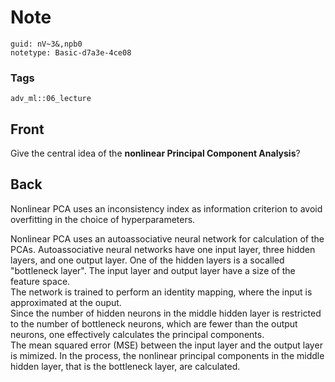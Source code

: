# Note
```
guid: nV~3&,npb0
notetype: Basic-d7a3e-4ce08
```

### Tags
```
adv_ml::06_lecture
```

## Front
Give the central idea of the <b>nonlinear Principal Component
Analysis</b>?

## Back
Nonlinear PCA uses an inconsistency index as information criterion
to avoid overfitting in the choice of hyperparameters.
<div>
  Nonlinear PCA uses an autoassociative neural network for
  calculation of the PCAs. Autoassociative neural networks have one
  input layer, three hidden layers, and one output layer. One of
  the hidden layers is a socalled "bottleneck layer". The input
  layer and output layer have a size of the feature space.
</div>
<div>
  The network is trained to perform an identity mapping, where the
  input is approximated at the ouput.
</div>
<div>
  Since the number of hidden neurons in the middle hidden layer is
  restricted to the number of bottleneck neurons, which are fewer
  than the output neurons, one effectively calculates the principal
  components.
</div>
<div>
  The mean squared error (MSE) between the input layer and the
  output layer is mimized. In the process, the nonlinear principal
  components in the middle hidden layer, that is the bottleneck
  layer, are calculated.
</div>
